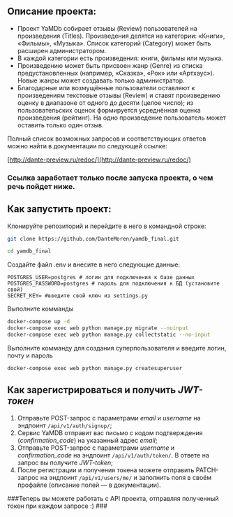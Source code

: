 ## Описание проекта:

* Проект YaMDb собирает отзывы (Review) пользователей на произведения (Titles). Произведения делятся на категории: «Книги», «Фильмы», «Музыка». Список категорий (Category) может быть расширен администратором.
* В каждой категории есть произведения: книги, фильмы или музыка. 
* Произведению может быть присвоен жанр (Genre) из списка предустановленных (например, «Сказка», «Рок» или «Артхаус»). Новые жанры может создавать только администратор.
* Благодарные или возмущённые пользователи оставляют к произведениям текстовые отзывы (Review) и ставят произведению оценку в диапазоне от одного до десяти (целое число); из пользовательских оценок формируется усреднённая оценка произведения (рейтинг). На одно произведение пользователь может оставить только один отзыв.

Полный список возможных запросов и соответствующих ответов можно найти в документации по следующей ссылке:

[http://dante-preview.ru/redoc/](http://dante-preview.ru/redoc/)

### Ссылка заработает только после запуска проекта, о чем речь пойдет ниже.

## Как запустить проект:

Клонируйте репозиторий и перейдите в него в командной строке: 
 
``` bash
git clone https://github.com/DanteMoren/yamdb_final.git
``` 
 
``` bash
cd yamdb_final
```
 
Cоздайте файл .env и внесите в него следующие данные: 
 
``` 
POSTGRES_USER=postgres # логин для подключения к базе данных
POSTGRES_PASSWORD=postgres # пароль для подключения к БД (установите свой)
SECRET_KEY= #введите свой ключ из settings.py
``` 
 
Выполните комманды

``` bash
docker-compose up -d 
docker-compose exec web python manage.py migrate --noinput
docker-compose exec web python manage.py collectstatic --no-input
```

Выполните комманду для создания суперпользователя и введите логин, почту и пароль

```bash
docker-compose exec web python manage.py createsuperuser
```

## Как зарегистрироваться и получить *JWT-токен*

1. Отправьте POST-запрос с параметрами *email* и *username* на эндпоинт ```/api/v1/auth/signup/```;
2. Сервис YaMDB отправит вас письмо с кодом подтверждения (*confirmation_code*) на указанный адрес *email*;
3. Отправьте POST-запрос с параметрами *username* и *confirmation_code* на эндпоинт ```/api/v1/auth/token/```. В ответе на запрос вы получите *JWT-token*;
4. После регистрации и получения токена можете отправить PATCH-запрос на эндпоинт ```/api/v1/users/me/``` и заполнить поля в своём профайле (описание полей — в документации).

###Теперь вы можете работать с API проекта, отправляя полученный токен при каждом запросе :) ###
